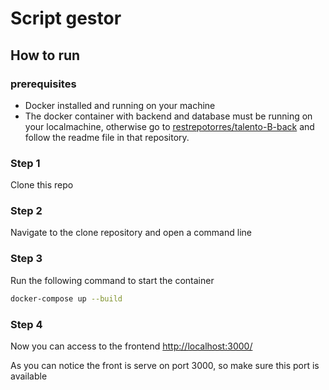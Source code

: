 # Script gestor 


## How to run
### prerequisites
* Docker installed and running on your machine 
* The docker container with backend and database must be running on your localmachine, otherwise go to  [restrepotorres/talento-B-back](https://github.com/RestrepoTorres/talento-B-back) and follow the readme file in that repository.
### Step 1
Clone this repo

### Step 2
Navigate to the clone repository and open a command line

### Step 3
Run the following command to start the container

```bash
docker-compose up --build
```

### Step 4
Now you can access to the frontend 
[http://localhost:3000/](http://localhost:3000/)

As you can notice the front is serve on port 3000, so make sure this port is available 
